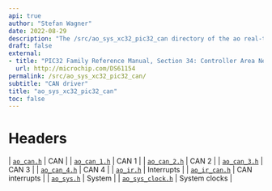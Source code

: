 ```yaml
---
api: true
author: "Stefan Wagner"
date: 2022-08-29
description: "The /src/ao_sys_xc32_pic32_can directory of the ao real-time operating system."
draft: false
external:
- title: "PIC32 Family Reference Manual, Section 34: Controller Area Network (CAN)"
  url: http://microchip.com/DS61154
permalink: /src/ao_sys_xc32_pic32_can/ 
subtitle: "CAN driver"
title: "ao_sys_xc32_pic32_can"
toc: false
---
```


# Headers

| [`ao_can.h`](ao_can.h.md) | CAN |
| [`ao_can_1.h`](ao_can_1.h.md) | CAN 1 |
| [`ao_can_2.h`](ao_can_2.h.md) | CAN 2 |
| [`ao_can_3.h`](ao_can_3.h.md) | CAN 3 |
| [`ao_can_4.h`](ao_can_4.h.md) | CAN 4 |
| [`ao_ir.h`](ao_ir.h.md) | Interrupts |
| [`ao_ir_can.h`](ao_ir_can.h.md) | CAN interrupts |
| [`ao_sys.h`](ao_sys.h.md) | System |
| [`ao_sys_clock.h`](ao_sys_clock.h.md) | System clocks |
